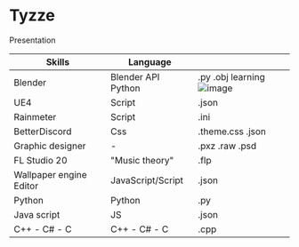 # Tyzze
Presentation





| Skills                           | Language            | <filetype>       |  
| -------------------------------- | ------------------- | ---------------  |
| Blender                          | Blender API Python  | .py .obj        learning ![image](https://tunisia-car-hire.co.uk/images/Loader02.gif) |
| UE4                              | Script              | .json            |
| Rainmeter                        | Script              | .ini             |
| BetterDiscord                    | Css                 | .theme.css .json |
| Graphic designer                 |          -          | .pxz .raw .psd   |
| FL Studio 20                     |   "Music theory"    | .flp             |
| Wallpaper engine Editor          | JavaScript/Script   | .json            | 
| Python                           | Python              | .py              | 
| Java script                      | JS                  | .json            |
| C++ - C# - C                     | C++ - C# - C        | .cpp             |
